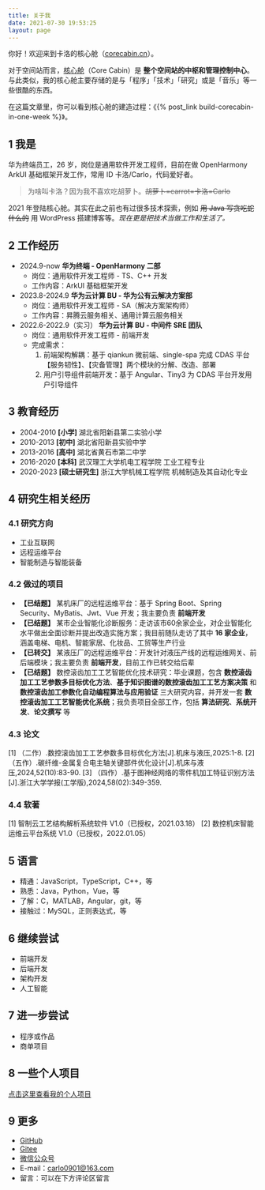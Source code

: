 ```yaml
---
title: 关于我
date: 2021-07-30 19:53:25
layout: page
---
```


你好！欢迎来到卡洛的核心舱（[corecabin.cn](https://corecabin.cn)）。

对于空间站而言，[核心舱](https://baike.baidu.com/item/%E5%A4%A9%E5%92%8C%E6%A0%B8%E5%BF%83%E8%88%B1)（Core Cabin）是 **整个空间站的中枢和管理控制中心**。与此类似，我的核心舱主要存储的是与「程序」「技术」「研究」或是「音乐」等一些很酷的东西。

在这篇文章里，你可以看到核心舱的建造过程：《{% post_link build-corecabin-in-one-week %}》。

## 1 我是

华为终端员工，26 岁，岗位是通用软件开发工程师，目前在做 OpenHarmony ArkUI 基础框架开发工作，常用 ID 卡洛/Carlo，代码爱好者。

> 为啥叫卡洛？因为我不喜欢吃胡萝卜。~~胡萝卜=carrot=卡洛=Carlo~~

2021 年登陆核心舱。其实在此之前也有过很多技术探索，例如 ~~用 Java 写贪吃蛇什么的~~ 用 WordPress 搭建博客等。*现在更是把技术当做工作和生活了。*

## 2 工作经历
- 2024.9-now **华为终端 - OpenHarmony 二部**
  - 岗位：通用软件开发工程师 - TS、C++ 开发
  - 工作内容：ArkUI 基础框架开发
- 2023.8-2024.9 **华为云计算 BU - 华为公有云解决方案部**
  - 岗位：通用软件开发工程师 - SA（解决方案架构师）
  - 工作内容：昇腾云服务相关、通用计算云服务相关
- 2022.6-2022.9（实习） **华为云计算 BU - 中间件 SRE 团队**
  - 岗位：通用软件开发工程师 - 前端开发
  - 完成需求：
    1. 前端架构解耦：基于 qiankun 微前端、single-spa 完成 CDAS 平台【服务韧性】、【灾备管理】两个模块的分解、改造、部署
    2. 用户引导组件前端开发：基于 Angular、Tiny3 为 CDAS 平台开发用户引导组件

## 3 教育经历

- 2004-2010 **[小学]** 湖北省阳新县第二实验小学
- 2010-2013 **[初中]** 湖北省阳新县实验中学
- 2013-2016 **[高中]** 湖北省黄石市第二中学
- 2016-2020 **[本科]** 武汉理工大学机电工程学院 工业工程专业
- 2020-2023 **[硕士研究生]** 浙江大学机械工程学院 机械制造及其自动化专业

## 4 研究生相关经历

### 4.1 研究方向

- 工业互联网
- 远程运维平台
- 智能制造与智能装备

### 4.2 做过的项目

- **【已结题】** 某机床厂的远程运维平台：基于 Spring Boot、Spring Security、MyBatis、Jwt、Vue 开发；我主要负责 **前端开发**
- **【已结题】** 某市企业智能化诊断服务：走访该市60余家企业，对企业智能化水平做出全面诊断并提出改造实施方案；我目前随队走访了其中 **16 家企业**，涵盖电梯、电机、智能家居、化妆品、工贸等生产行业
- **【已转交】** 某液压厂的远程运维平台：开发针对液压产线的远程运维网关、前后端模块；我主要负责 **前端开发**，目前工作已转交给后辈
- **【已结题】** 数控滚齿加工工艺智能优化技术研究：毕业课题，包含 **数控滚齿加工工艺参数多目标优化方法**、**基于知识图谱的数控滚齿加工工艺方案决策** 和 **数控滚齿加工参数化自动编程算法与应用验证** 三大研究内容，并开发一套 **数控滚齿加工工艺智能优化系统**；我负责项目全部工作，包括 **算法研究**、**系统开发**、**论文撰写** 等

### 4.3 论文

[1] （二作）.数控滚齿加工工艺参数多目标优化方法[J].机床与液压,2025:1-8.
[2] （五作）.碳纤维-金属复合电主轴关键部件优化设计[J].机床与液压,2024,52(10):83-90.
[3] （四作）.基于图神经网络的零件机加工特征识别方法[J].浙江大学学报(工学版),2024,58(02):349-359.

### 4.4 软著

[1] 智制云工艺结构解析系统软件 V1.0（已授权，2021.03.18） 
[2] 数控机床智能运维云平台系统 V1.0（已授权，2022.01.05）

## 5 语言

- 精通：JavaScript，TypeScript，C++，等
- 熟悉：Java，Python，Vue，等
- 了解：C，MATLAB，Angular，git，等
- 接触过：MySQL，正则表达式，等

## 6 继续尝试

- 前端开发
- 后端开发
- 架构开发
- 人工智能

## 7 进一步尝试

- 程序或作品
- 商单项目

## 8 一些个人项目

[点击这里查看我的个人项目](/about/projects)

## 9 更多

- [GitHub](https://github.com/kaluojushi)
- [Gitee](https://gitee.com/kaluojushi)
- [微信公众号](/about/weixin_platform)
- E-mail：[carlo0901@163.com](mailto:carlo0901@163.com)
- 留言：可以在下方评论区留言

